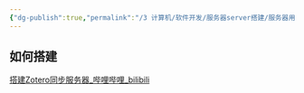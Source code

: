 ```yaml
---
{"dg-publish":true,"permalink":"/3 计算机/软件开发/服务器server搭建/服务器用途/WebDAV服务器/","title":"WebDAV服务器"}
---
```



## 如何搭建
[搭建Zotero同步服务器\_哔哩哔哩\_bilibili](https://www.bilibili.com/video/BV1WN411a7ru/?buvid=XY630CE669F34078F341989B1EE06E60B0127&is_story_h5=false&mid=g8UDjEqHIS5oCexxb9oAEQ%3D%3D&p=1&plat_id=116&share_from=ugc&share_medium=android&share_plat=android&share_session_id=e5a62630-82ba-45e6-98b6-b84d9457792c&share_source=COPY&share_tag=s_i&timestamp=1692152223&unique_k=znLBHuv&up_id=3493077066975736&vd_source=20cb3e7c6ad3d64f0eb2d763ff005080)